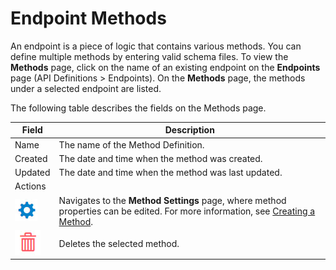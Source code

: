 ﻿---
sidebar_position: 1
---

# Endpoint Methods

<head>
  <meta name="guidename" content="API Management"/>
  <meta name="context" content="GUID-538a24e1-c505-4c28-b688-0d6997c2770f"/>
</head>

An endpoint is a piece of logic that contains various methods. You can define multiple methods by entering valid schema files. To view the **Methods** page, click on the name of an existing endpoint on the **Endpoints** page (API Definitions > Endpoints). On the **Methods** page, the methods under a selected endpoint are listed.

The following table describes the fields on the Methods page. 

|**Field** |**Description** |
| ----- | ---- |
|Name|The name of the Method Definition. |
|Created|The date and time when the method was created. |
|Updated|The date and time when the method was last updated. |
|Actions| |
|![setting icon](../../../Images/edit.jpg)|Navigates to the **Method Settings** page, where method properties can be edited. For more information, see [Creating a Method](Creating_a_method.md). |
|![delete](../../../Images/delete.jpg)|Deletes the selected method. |


